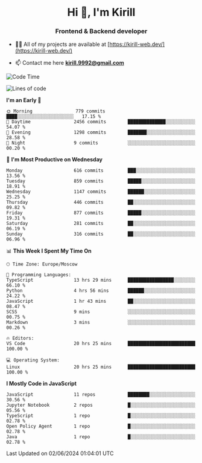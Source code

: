 <h1 align="center">Hi 👋, I'm Kirill</h1>
<h3 align="center">Frontend & Backend developer</h3>

- 👨‍💻 All of my projects are available at [https://kirill-web.dev/](https://kirill-web.dev/)

- 📫 Contact me here **kirill.9992@gmail.com**











<!--START_SECTION:waka-->
![Code Time](http://img.shields.io/badge/Code%20Time-1%2C841%20hrs%2034%20mins-blue)

![Lines of code](https://img.shields.io/badge/From%20Hello%20World%20I%27ve%20Written-4.6%20million%20lines%20of%20code-blue)

**I'm an Early 🐤** 

```text
🌞 Morning                779 commits         ████░░░░░░░░░░░░░░░░░░░░░   17.15 % 
🌆 Daytime                2456 commits        ██████████████░░░░░░░░░░░   54.07 % 
🌃 Evening                1298 commits        ███████░░░░░░░░░░░░░░░░░░   28.58 % 
🌙 Night                  9 commits           ░░░░░░░░░░░░░░░░░░░░░░░░░   00.20 % 
```
📅 **I'm Most Productive on Wednesday** 

```text
Monday                   616 commits         ███░░░░░░░░░░░░░░░░░░░░░░   13.56 % 
Tuesday                  859 commits         █████░░░░░░░░░░░░░░░░░░░░   18.91 % 
Wednesday                1147 commits        ██████░░░░░░░░░░░░░░░░░░░   25.25 % 
Thursday                 446 commits         ██░░░░░░░░░░░░░░░░░░░░░░░   09.82 % 
Friday                   877 commits         █████░░░░░░░░░░░░░░░░░░░░   19.31 % 
Saturday                 281 commits         ██░░░░░░░░░░░░░░░░░░░░░░░   06.19 % 
Sunday                   316 commits         ██░░░░░░░░░░░░░░░░░░░░░░░   06.96 % 
```


📊 **This Week I Spent My Time On** 

```text
🕑︎ Time Zone: Europe/Moscow

💬 Programming Languages: 
TypeScript               13 hrs 29 mins      █████████████████░░░░░░░░   66.10 % 
Python                   4 hrs 56 mins       ██████░░░░░░░░░░░░░░░░░░░   24.22 % 
JavaScript               1 hr 43 mins        ██░░░░░░░░░░░░░░░░░░░░░░░   08.47 % 
SCSS                     9 mins              ░░░░░░░░░░░░░░░░░░░░░░░░░   00.75 % 
Markdown                 3 mins              ░░░░░░░░░░░░░░░░░░░░░░░░░   00.26 % 

🔥 Editors: 
VS Code                  20 hrs 25 mins      █████████████████████████   100.00 % 

💻 Operating System: 
Linux                    20 hrs 25 mins      █████████████████████████   100.00 % 
```

**I Mostly Code in JavaScript** 

```text
JavaScript               11 repos            ████████░░░░░░░░░░░░░░░░░   30.56 % 
Jupyter Notebook         2 repos             █░░░░░░░░░░░░░░░░░░░░░░░░   05.56 % 
TypeScript               1 repo              █░░░░░░░░░░░░░░░░░░░░░░░░   02.78 % 
Open Policy Agent        1 repo              █░░░░░░░░░░░░░░░░░░░░░░░░   02.78 % 
Java                     1 repo              █░░░░░░░░░░░░░░░░░░░░░░░░   02.78 % 
```




 Last Updated on 02/06/2024 01:04:01 UTC
<!--END_SECTION:waka-->
